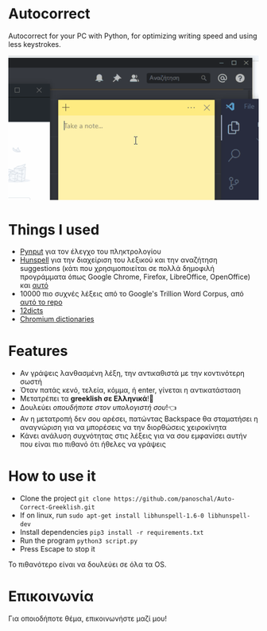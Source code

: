 # Autocorrect

Autocorrect for your PC with Python, for optimizing writing speed and using less keystrokes.

![gif demonstration](demonstration.gif)

# Things I used

- [Pynput](https://github.com/moses-palmer/pynput/) για τον έλεγχο του πληκτρολογίου
- [Hunspell](http://hunspell.github.io/) για την διαχείριση του λεξικού και την αναζήτηση suggestions (κάτι που χρησιμοποιείται σε πολλά δημοφιλή προγράμματα όπως Google Chrome, Firefox, LibreOffice, OpenOffice) και [αυτό](https://github.com/MSeal/cython_hunspell)
- 10000 πιο συχνές λέξεις από το Google's Trillion Word Corpus, από [αυτό το repo](https://github.com/first20hours/google-10000-english)
- [12dicts](http://wordlist.aspell.net/12dicts/)
- [Chromium dictionaries](https://chromium.googlesource.com/chromium/deps/hunspell_dictionaries/)

# Features

- Αν γράψεις λανθασμένη λέξη, την αντικαθιστά με την κοντινότερη σωστή
- Όταν πατάς κενό, τελεία, κόμμα, ή enter, γίνεται η αντικατάσταση
- Μετατρέπει τα **greeklish σε Ελληνικά**!🎉
- Δουλεύει _οπουδήποτε στον υπολογιστή σου_!👈
- Αν η μετατροπή δεν σου αρέσει, πατώντας Backspace θα σταματήσει η αναγνώριση για να μπορέσεις να την διορθώσεις χειροκίνητα
- Κάνει ανάλυση συχνότητας στις λέξεις για να σου εμφανίσει αυτήν που είναι πιο πιθανό ότι ήθελες να γράψεις

# How to use it

- Clone the project `git clone https://github.com/panoschal/Auto-Correct-Greeklish.git`
- If on linux, run `sudo apt-get install libhunspell-1.6-0 libhunspell-dev`
- Install dependencies `pip3 install -r requirements.txt`
- Run the program `python3 script.py`
- Press Escape to stop it

Το πιθανότερο είναι να δουλεύει σε όλα τα OS.

# Επικοινωνία

Για οποιοδήποτε θέμα, επικοινωνήστε μαζί μου!
